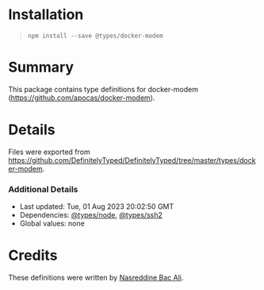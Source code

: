 # Installation
> `npm install --save @types/docker-modem`

# Summary
This package contains type definitions for docker-modem (https://github.com/apocas/docker-modem).

# Details
Files were exported from https://github.com/DefinitelyTyped/DefinitelyTyped/tree/master/types/docker-modem.

### Additional Details
 * Last updated: Tue, 01 Aug 2023 20:02:50 GMT
 * Dependencies: [@types/node](https://npmjs.com/package/@types/node), [@types/ssh2](https://npmjs.com/package/@types/ssh2)
 * Global values: none

# Credits
These definitions were written by [Nasreddine Bac Ali](https://github.com/bacali95).
